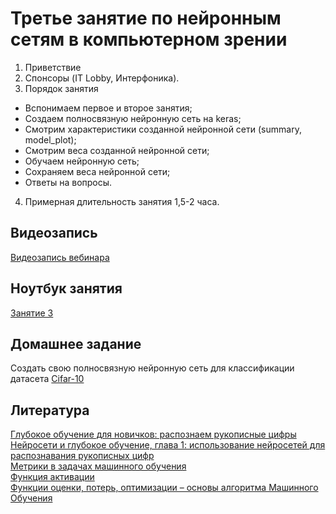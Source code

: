 # Третье занятие по нейронным сетям в компьютерном зрении

1) Приветствие
2) Спонсоры (IT Lobby, Интерфоника).
3) Порядок занятия
- Вспонимаем первое и второе занятия;
- Создаем полносвязную нейронную сеть на keras;
- Смотрим характеристики созданной нейронной сети (summary, model_plot);
- Смотрим веса созданной нейронной сети;
- Обучаем нейронную сеть;
- Сохраняем веса нейронной сети;
- Ответы на вопросы.
4) Примерная длительность занятия 1,5-2 часа.


## Видеозапись
[Видеозапись вебинара](https://youtu.be/q_mgJfJbUBY)

## Ноутбук занятия
[Занятие 3](https://colab.research.google.com/drive/1ywi05881dujfNwCvCNjrsnnLagpNzlzz?usp=sharing)
## Домашнее задание
Создать свою полносвязную нейронную сеть для классификации датасета [Cifar-10](https://keras.io/api/datasets/cifar10/)


## Литература
[Глубокое обучение для новичков: распознаем рукописные цифры](https://habr.com/ru/company/wunderfund/blog/314242/)<br>
[Нейросети и глубокое обучение, глава 1: использование нейросетей для распознавания рукописных цифр](https://habr.com/ru/post/456738/)<br>
[Метрики в задачах машинного обучения](https://habr.com/ru/company/ods/blog/328372/)<br>
[Функция активации](https://ru.wikipedia.org/wiki/Функция_активации)<br>
[Функции оценки, потерь, оптимизации – основы алгоритма Машинного Обучения](https://id-lab.ru/posts/developers/funkcii/)
